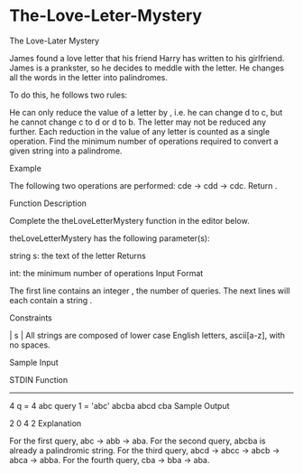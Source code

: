 # The-Love-Leter-Mystery
The Love-Later Mystery

James found a love letter that his friend Harry has written to his girlfriend. James is a prankster, so he decides to meddle with the letter. He changes all the words in the letter into palindromes.

To do this, he follows two rules:

He can only reduce the value of a letter by , i.e. he can change d to c, but he cannot change c to d or d to b.
The letter  may not be reduced any further.
Each reduction in the value of any letter is counted as a single operation. Find the minimum number of operations required to convert a given string into a palindrome.

Example

The following two operations are performed: cde → cdd → cdc. Return .

Function Description

Complete the theLoveLetterMystery function in the editor below.

theLoveLetterMystery has the following parameter(s):

string s: the text of the letter
Returns

int: the minimum number of operations
Input Format

The first line contains an integer , the number of queries.
The next  lines will each contain a string .

Constraints


 | s | 
All strings are composed of lower case English letters, ascii[a-z], with no spaces.

Sample Input

STDIN   Function
-----   --------
4       q = 4
abc     query 1 = 'abc'
abcba
abcd
cba
Sample Output

2
0
4
2
Explanation

For the first query, abc → abb → aba.
For the second query, abcba is already a palindromic string.
For the third query, abcd → abcc → abcb → abca → abba.
For the fourth query, cba → bba → aba.
